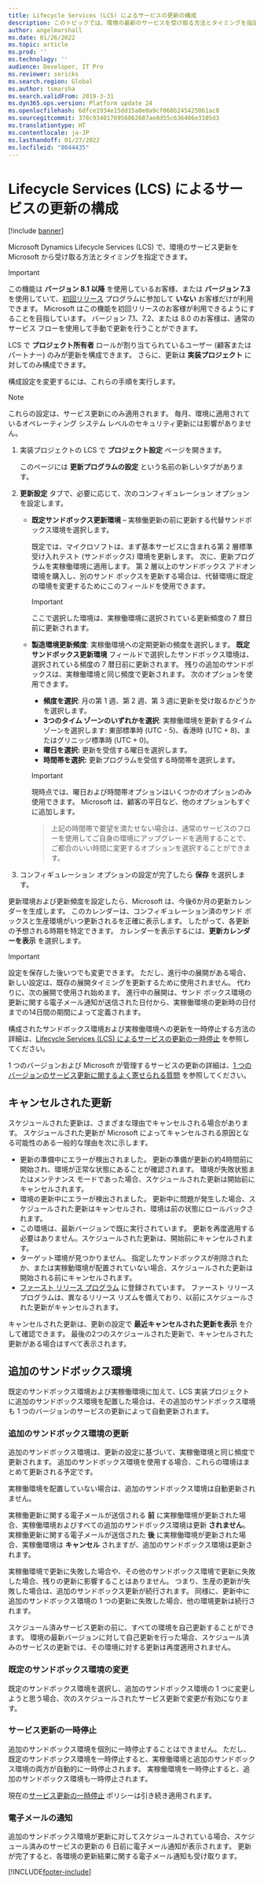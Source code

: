```yaml
---
title: Lifecycle Services (LCS) によるサービスの更新の構成
description: このトピックでは、環境の最新のサービスを受け取る方法とタイミングを指定する方法について説明します。
author: angelmarshall
ms.date: 01/26/2022
ms.topic: article
ms.prod: ''
ms.technology: ''
audience: Developer, IT Pro
ms.reviewer: sericks
ms.search.region: Global
ms.author: tsmarsha
ms.search.validFrom: 2019-3-31
ms.dyn365.ops.version: Platform update 24
ms.openlocfilehash: 6dfce1934e15dd15a0e0a9cf068b245425061ac8
ms.sourcegitcommit: 378c9340176956862687ae8d55c636486e3105d3
ms.translationtype: HT
ms.contentlocale: ja-JP
ms.lasthandoff: 01/27/2022
ms.locfileid: "8044435"
---
```

# <a name="configure-service-updates-through-lifecycle-services-lcs"></a>Lifecycle Services (LCS) によるサービスの更新の構成

[!include [banner](../includes/banner.md)]

Microsoft Dynamics Lifecycle Services (LCS) で、環境のサービス更新を Microsoft から受け取る方法とタイミングを指定できます。

> [!IMPORTANT]
> この機能は **バージョン 8.1 以降** を使用しているお客様、または **バージョン 7.3** を使用していて、[初回リリース](../../fin-ops/get-started/public-preview-releases.md) プログラムに参加して **いない** お客様だけが利用できます。 Microsoft はこの機能を初回リリースのお客様が利用できるようにすることを目指しています。 バージョン 7.1、7.2、または 8.0 のお客様は、通常のサービス フローを使用して手動で更新を行うことができます。

LCS で **プロジェクト所有者** ロールが割り当てられているユーザー (顧客またはパートナー) のみが更新を構成できます。 さらに、更新は **実装プロジェクト** に対してのみ構成できます。

構成設定を変更するには、これらの手順を実行します。

> [!NOTE]
> これらの設定は、サービス更新にのみ適用されます。 毎月、環境に適用されているオペレーティング システム レベルのセキュリティ更新には影響がありません。

1. 実装プロジェクトの LCS で **プロジェクト設定** ページを開きます。

    このページには **更新プログラムの設定** という名前の新しいタブがあります。

2. **更新設定** タブで、必要に応じて、次のコンフィギュレーション オプションを設定します。

    - **既定サンドボックス更新環境** – 実稼働更新の前に更新する代替サンドボックス環境を選択します。

        既定では、マイクロソフトは、まず基本サービスに含まれる第 2 層標準受け入れテスト (サンドボックス) 環境を更新します。 次に、更新プログラムを実稼働環境に適用します。 第 2 層以上のサンドボックス アドオン環境を購入し、別のサンド ボックスを更新する場合は、代替環境に既定の環境を変更するためにこのフィールドを使用できます。

        > [!IMPORTANT]
        > ここで選択した環境は、実稼働環境に選択されている更新頻度の 7 暦日前に更新されます。

    - **製造環境更新頻度**: 実稼働環境への定期更新の頻度を選択します。 **既定サンドボックス更新環境** フィールドで選択したサンドボックス環境は、選択されている頻度の 7 暦日前に更新されます。 残りの追加のサンドボックスは、実稼働環境と同じ頻度で更新されます。 次のオプションを使用できます。

        - **頻度を選択**: 月の第 1 週、第 2 週、第 3 週に更新を受け取るかどうかを選択します。
        - **3つのタイム ゾーンのいずれかを選択**: 実稼働環境を更新するタイム ゾーンを選択します: 東部標準時 (UTC - 5)、香港時 (UTC + 8)、またはグリニッジ標準時 (UTC + 0)。
        - **曜日を選択:** 更新を受信する曜日を選択します。
        - **時間帯を選択:** 更新プログラムを受信する時間帯を選択します。

        > [!IMPORTANT]
        > 現時点では、曜日および時間帯オプションはいくつかのオプションのみ使用できます。 Microsoft は、顧客の平日など、他のオプションもすぐに追加します。
        
        > 上記の時間帯で要望を満たせない場合は、通常のサービスのフローを使用してご自身の環境にアップグレードを適用することで、ご都合のいい時間に変更するオプションを選択することができます。

 3. コンフィギュレーション オプションの設定が完了したら **保存** を選択します。
 
更新環境および更新頻度を設定したら、Microsoft は、今後6か月の更新カレンダーを生成します。 このカレンダーは、コンフィギュレーション済のサンド ボックスと生産環境がいつ更新されるを正確に表示します。 したがって、各更新の予想される時期を特定できます。 カレンダーを表示するには、**更新カレンダーを表示** を選択します。

> [!IMPORTANT]
> 設定を保存した後いつでも変更できます。 ただし、進行中の展開がある場合、新しい設定は、既存の展開タイミングを更新するために使用されません。 代わりに、次の展開で使用され始めます。 進行中の展開は、サンド ボックス環境の更新に関する電子メール通知が送信された日付から、実稼働環境の更新時の日付までの14日間の期間によって定義されます。

構成されたサンドボックス環境および実稼働環境への更新を一時停止する方法の詳細は、[Lifecycle Services (LCS) によるサービスの更新の一時停止](pause-service-updates.md) を参照してください。

1 つのバージョンおよび Microsoft が管理するサービスの更新の詳細は、[1 つのバージョンのサービス更新に関するよく寄せられる質問](../../fin-ops/get-started/one-version.md) を参照してください。

## <a name="canceled-updates"></a>キャンセルされた更新
スケジュールされた更新は、さまざまな理由でキャンセルされる場合があります。 スケジュールされた更新が Microsoft によってキャンセルされる原因となる可能性のある一般的な理由を次に示します。 
- 更新の準備中にエラーが検出されました。 更新の準備が更新の約4時間前に開始され、環境が正常な状態にあることが確認されます。 環境が失敗状態またはメンテナンス モードであった場合、スケジュールされた更新は開始前にキャンセルされます。    
- 環境の更新中にエラーが検出されました。 更新中に問題が発生した場合、スケジュールされた更新はキャンセルされ、環境は前の状態にロールバックされます。  
- この環境は、最新バージョンで既に実行されています。  更新を再度適用する必要はありません。スケジュールされた更新は、開始前にキャンセルされます。 
- ターゲット環境が見つかりません。 指定したサンドボックスが削除されたか、または実稼動環境が配置されていない場合、スケジュールされた更新は開始される前にキャンセルされます。
- [ファースト リリース プログラム](https://experience.dynamics.com) に登録されています。  ファースト リリース プログラムは、異なるリリース リズムを備えており、以前にスケジュールされた更新がキャンセルされます。 

キャンセルされた更新は、更新の設定で **最近キャンセルされた更新を表示** を介して確認できます。 最後の2つのスケジュールされた更新で、キャンセルされた更新がある場合はすべて表示されます。

## <a name="additional-sandbox-environments"></a>追加のサンドボックス環境
既定のサンドボックス環境および実稼働環境に加えて、LCS 実装プロジェクトに追加のサンドボックス環境を配置した場合は、その追加のサンドボックス環境も 1 つのバージョンのサービスの更新によって自動更新されます。 

### <a name="update-additional-sandbox-environments"></a>追加のサンドボックス環境の更新
追加のサンドボックス環境は、更新の設定に基づいて、実稼働環境と同じ頻度で更新されます。 追加のサンドボックス環境を使用する場合、これらの環境はまとめて更新される予定です。

実稼働環境を配置していない場合は、追加のサンドボックス環境は自動更新されません。

実稼働更新に関する電子メールが送信される **前** に実稼働環境が更新された場合、実稼働環境およびすべての追加のサンドボックス環境は更新 **されません**。 実稼働更新に関する電子メールが送信された **後** に実稼働環境が更新された場合、実稼働環境は **キャンセル** されますが、追加のサンドボックス環境は更新されます。

実稼働環境で更新に失敗した場合や、その他のサンドボックス環境で更新に失敗した場合、残りの更新に影響することはありません。 つまり、生産の更新が失敗した場合は、追加のサンドボックス更新が続行されます。 同様に、更新中に追加のサンドボックス環境の 1 つの更新に失敗した場合、他の環境更新は続行されます。

スケジュール済みサービス更新の前に、すべての環境を自己更新することができます。 環境の最新バージョンに対して自己更新を行った場合、スケジュール済みのサービスの更新では、その環境に対する更新は再度適用されません。

### <a name="change-the-default-sandbox-environment"></a>既定のサンドボックス環境の変更
既定のサンドボックス環境を選択し、追加のサンドボックス環境の 1 つに変更しようと思う場合、次のスケジュールされたサービス更新で変更が有効になります。

### <a name="pause-service-updates"></a>サービス更新の一時停止
追加のサンドボックス環境を個別に一時停止することはできません。 ただし、既定のサンドボックス環境を一時停止すると、実稼働環境と追加のサンドボックス環境の両方が自動的に一時停止されます。 実稼働環境を一時停止すると、追加のサンドボックス環境も一時停止されます。

現在の[サービス更新の一時停止](pause-service-updates.md) ポリシーは引き続き適用されます。

### <a name="email-notifications"></a>電子メールの通知 
追加のサンドボックス環境が更新に対してスケジュールされている場合、スケジュール済みのサービスの更新の 6 日前に電子メール通知が表示されます。
更新が完了すると、各環境の更新結果に関する電子メール通知も受け取ります。

[!INCLUDE[footer-include](../../../includes/footer-banner.md)]
